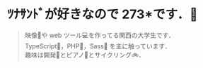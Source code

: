 # ﾂﾅｻﾝﾄﾞが好きなので 273\*です．🥪

> 映像🎥や web ツール💻を作ってる関西の大学生です．  
> TypeScript📘，PHP🐘，Sass🎨 を主に触っています．  
> 趣味は開発🔮とピアノ🎹とサイクリング🚲．

